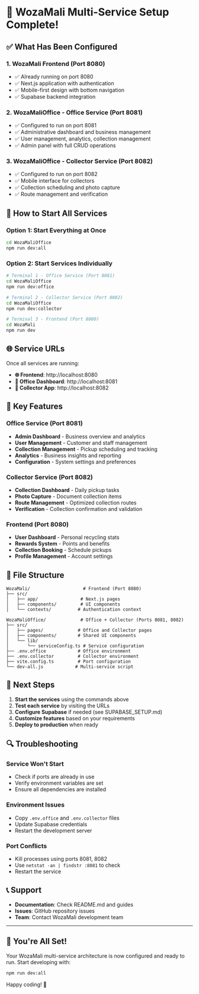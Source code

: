 # 🎉 WozaMali Multi-Service Setup Complete!

## ✅ What Has Been Configured

### 1. **WozaMali Frontend** (Port 8080)
- ✅ Already running on port 8080
- ✅ Next.js application with authentication
- ✅ Mobile-first design with bottom navigation
- ✅ Supabase backend integration

### 2. **WozaMaliOffice - Office Service** (Port 8081)
- ✅ Configured to run on port 8081
- ✅ Administrative dashboard and business management
- ✅ User management, analytics, collection management
- ✅ Admin panel with full CRUD operations

### 3. **WozaMaliOffice - Collector Service** (Port 8082)
- ✅ Configured to run on port 8082
- ✅ Mobile interface for collectors
- ✅ Collection scheduling and photo capture
- ✅ Route management and verification

## 🚀 How to Start All Services

### Option 1: Start Everything at Once
```bash
cd WozaMaliOffice
npm run dev:all
```

### Option 2: Start Services Individually
```bash
# Terminal 1 - Office Service (Port 8081)
cd WozaMaliOffice
npm run dev:office

# Terminal 2 - Collector Service (Port 8082)
cd WozaMaliOffice
npm run dev:collector

# Terminal 3 - Frontend (Port 8080)
cd WozaMali
npm run dev
```

## 🌐 Service URLs

Once all services are running:

- **🌐 Frontend**: http://localhost:8080
- **🏢 Office Dashboard**: http://localhost:8081
- **📱 Collector App**: http://localhost:8082

## 🔧 Key Features

### Office Service (Port 8081)
- **Admin Dashboard** - Business overview and analytics
- **User Management** - Customer and staff management
- **Collection Management** - Pickup scheduling and tracking
- **Analytics** - Business insights and reporting
- **Configuration** - System settings and preferences

### Collector Service (Port 8082)
- **Collection Dashboard** - Daily pickup tasks
- **Photo Capture** - Document collection items
- **Route Management** - Optimized collection routes
- **Verification** - Collection confirmation and validation

### Frontend (Port 8080)
- **User Dashboard** - Personal recycling stats
- **Rewards System** - Points and benefits
- **Collection Booking** - Schedule pickups
- **Profile Management** - Account settings

## 📁 File Structure

```
WozaMali/                    # Frontend (Port 8080)
├── src/
│   ├── app/                # Next.js pages
│   ├── components/         # UI components
│   └── contexts/          # Authentication context

WozaMaliOffice/             # Office + Collector (Ports 8081, 8082)
├── src/
│   ├── pages/             # Office and Collector pages
│   ├── components/        # Shared UI components
│   └── lib/
│       └── serviceConfig.ts # Service configuration
├── .env.office            # Office environment
├── .env.collector         # Collector environment
├── vite.config.ts         # Port configuration
└── dev-all.js            # Multi-service script
```

## 🎯 Next Steps

1. **Start the services** using the commands above
2. **Test each service** by visiting the URLs
3. **Configure Supabase** if needed (see SUPABASE_SETUP.md)
4. **Customize features** based on your requirements
5. **Deploy to production** when ready

## 🔍 Troubleshooting

### Service Won't Start
- Check if ports are already in use
- Verify environment variables are set
- Ensure all dependencies are installed

### Environment Issues
- Copy `.env.office` and `.env.collector` files
- Update Supabase credentials
- Restart the development server

### Port Conflicts
- Kill processes using ports 8081, 8082
- Use `netstat -an | findstr :8081` to check
- Restart the service

## 📞 Support

- **Documentation**: Check README.md and guides
- **Issues**: GitHub repository issues
- **Team**: Contact WozaMali development team

---

## 🎊 You're All Set!

Your WozaMali multi-service architecture is now configured and ready to run. Start developing with:

```bash
npm run dev:all
```

Happy coding! 🚀
